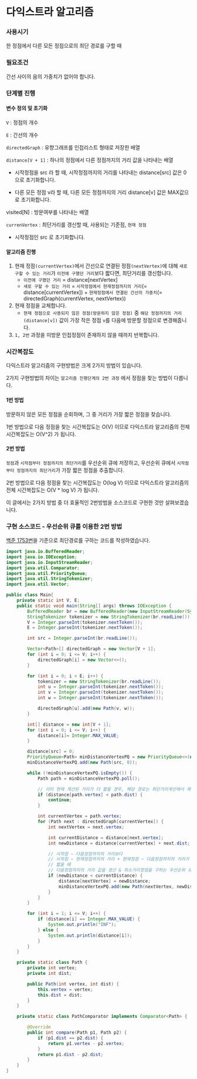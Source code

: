 # 다익스트라 알고리즘

### 사용시기

한 정점에서 다른 모든 정점으로의 최단 경로를 구할 때



### 필요조건

간선 사이의 음의 가중치가 없어야 합니다.



### 단계별 진행

#### 변수 정의 및 초기화

`V` : 정점의 개수

`E` : 간선의 개수

`directedGraph` : 유향그래프를 인접리스트 형태로 저장한 배열

`distance[V + 1]` : 하나의 정점에서 다른 정점까지의 거리 값을 나타내는 배열

- 시작정점을 src 라 할 때, 시작정점까지의 거리를 나타내는 distance[src] 값은 0으로 초기화합니다.

- 다른 모든 정점 v라 할 때, 다른 모든 정점까지의 거리 distance[v] 값은 MAX값으로 초기화합니다.

visited[N] : 방문여부를 나타내는 배열

`currenVertex` : 최단거리를 갱신할 때, 사용되는 기준점, `현재 정점`

- 시작정점인 src 로 초기화합니다.



#### 알고리즘 진행

1. 현재 정점`(currentVertex)`에서 간선으로 연결된 정점`(nextVertex)`에 대해 `새로 구할 수 있는 거리`가 `이전에 구했던 거리`보다 짧다면, 최단거리를 갱신합니다.
   - `이전에 구했던 거리` = distance[nextVertex]
   - `새로 구할 수 있는 거리` = `시작정점에서 현재정점까지의 거리`(= distance[currentVertex]) + `현재정점에서 연결된 간선의 가중치`(= directedGraph(currentVertex, nextVertex))
2. 현재 정점을 교체합니다.
   - `현재 정점으로 사용되지 않은 정점(방문하지 않은 정점)` 중 `해당 정점까지의 거리(distance[v])` 값이 가장 작은 정점 `v`를 다음에 방문할 정점으로 변경해줍니다. 
3. `1, 2번` 과정을 미방문 인접정점이 존재하지 않을 때까지 반복합니다. 



### 시간복잡도

다익스트라 알고리즘의 구현방법은 크게 2가지 방법이 있습니다.

2가지 구현방법의 차이는 `알고리즘 진행단계의 2번 과정` 에서 정점을 찾는 방법이 다릅니다.



#### 1번 방법

방문하지 않은 모든 정점을 순회하며, 그 중 거리가 가장 짧은 정점을 찾습니다.

1번 방법으로 다음 정점을 찾는 시간복잡도는 O(V) 이므로 다익스트라 알고리즘의 전체 시간복잡도는 O(V^2) 가 됩니다.



#### 2번 방법

`정점`과 `시작점부터 정점까지의 최단거리`를 우선순위 큐에 저장하고, 우선순위 큐에서 `시작점부터 정점까지의 최단거리`가 가장 짧은 정점을 추출합니다.

2번 방법으로 다음 정점을 찾는 시간복잡도는 O(log V) 이므로 다익스트라 알고리즘의 전체 시간복잡도는 O(V * log V) 가 됩니다.



이 글에서는 2가지 방법 중 더 효율적인 2번방법을 소스코드로 구현한 것만 살펴보겠습니다.



### 구현 소스코드 - 우선순위 큐를 이용한 2번 방법

[백준 1753번](https://www.acmicpc.net/problem/1753)을 기준으로 최단경로를 구하는 코드를 작성하였습니다.

```java
import java.io.BufferedReader;
import java.io.IOException;
import java.io.InputStreamReader;
import java.util.Comparator;
import java.util.PriorityQueue;
import java.util.StringTokenizer;
import java.util.Vector;

public class Main{
    private static int V, E;
    public static void main(String[] args) throws IOException {
        BufferedReader br = new BufferedReader(new InputStreamReader(System.in));
        StringTokenizer tokenizer = new StringTokenizer(br.readLine());
        V = Integer.parseInt(tokenizer.nextToken());
        E = Integer.parseInt(tokenizer.nextToken());

        int src = Integer.parseInt(br.readLine());

        Vector<Path>[] directedGraph = new Vector[V + 1];
        for (int i = 0; i <= V; i++) {
            directedGraph[i] = new Vector<>();
        }

        for (int i = 0; i < E; i++) {
            tokenizer = new StringTokenizer(br.readLine());
            int u = Integer.parseInt(tokenizer.nextToken());
            int v = Integer.parseInt(tokenizer.nextToken());
            int w = Integer.parseInt(tokenizer.nextToken());

            directedGraph[u].add(new Path(v, w));
        }

        int[] distance = new int[V + 1];
        for (int i = 0; i <= V; i++) {
            distance[i]= Integer.MAX_VALUE;
        }

        distance[src] = 0;
        PriorityQueue<Path> minDistanceVertexPQ = new PriorityQueue<>(new PathComparator());
        minDistanceVertexPQ.add(new Path(src, 0));

        while (!minDistanceVertexPQ.isEmpty()) {
            Path path = minDistanceVertexPQ.poll();

            // 이미 현재 계산된 거리가 더 짧을 경우, 해당 경로는 최단거리계산에서 제외합니다.
            if (distance[path.vertex] < path.dist) {
                continue;
            }

            int currentVertex = path.vertex;
            for (Path next : directedGraph[currentVertex]) {
                int nextVertex = next.vertex;

                int currentDistance = distance[next.vertex];
                int newDistance = distance[currentVertex] + next.dist;

                // 시작점 ~ 다음정점까지의 거리보다
                // 시작점 ~ 현재정점까지의 거리 + 현재정점 ~ 다음정점까지의 거리가
                // 짧을 때
                // 다음정점까지의 거리 값을 갱신 & 최소거리정점을 구하는 우선순위 큐에 삽입
                if (newDistance < currentDistance) {
                    distance[nextVertex] = newDistance;
                    minDistanceVertexPQ.add(new Path(nextVertex, newDistance));
                }
            }
        }

        for (int i = 1; i <= V; i++) {
            if (distance[i] == Integer.MAX_VALUE) {
                System.out.println("INF");
            } else {
                System.out.println(distance[i]);
            }
        }
    }

    private static class Path {
        private int vertex;
        private int dist;

        public Path(int vertex, int dist) {
            this.vertex = vertex;
            this.dist = dist;
        }
    }

    private static class PathComparator implements Comparator<Path> {

        @Override
        public int compare(Path p1, Path p2) {
            if (p1.dist == p2.dist) {
                return p1.vertex - p2.vertex;
            }
            return p1.dist - p2.dist;
        }
    }
}
```

